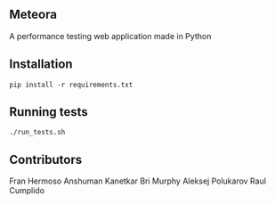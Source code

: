 Meteora
-------
A performance testing web application made in Python

Installation
------------

```
pip install -r requirements.txt
```

Running tests
-------------

```
./run_tests.sh
```

Contributors
------------

Fran Hermoso
Anshuman Kanetkar
Bri Murphy
Aleksej Polukarov
Raul Cumplido
